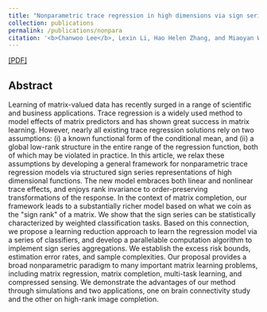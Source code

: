 ```yaml
---
title: "Nonparametric trace regression in high dimensions via sign series representation"
collection: publications
permalink: /publications/nonpara
citation: '<b>Chanwoo Lee</b>, Lexin Li, Hao Helen Zhang, and Miaoyan Wang. Under review, 2021.'
---
```


[[PDF]](https://arxiv.org/abs/2105.01783)

## Abstract
Learning of matrix-valued data has recently surged in a range of scientific and business applications. Trace regression is a widely used method to model effects of matrix predictors and has shown great success in matrix learning. However, nearly all existing trace regression solutions rely on two assumptions: (i) a known functional form of the conditional mean, and (ii) a global low-rank structure in the entire range of the regression function, both of which may be violated in practice. In this article, we relax these assumptions by developing a general framework for nonparametric trace regression models via structured sign series representations of high dimensional functions. The new model embraces both linear and nonlinear trace effects, and enjoys rank invariance to order-preserving transformations of the response. In the context of matrix completion, our framework leads to a substantially richer model based on what we coin as the "sign rank" of a matrix. We show that the sign series can be statistically characterized by weighted classification tasks. Based on this connection, we propose a learning reduction approach to learn the regression model via a series of classifiers, and develop a parallelable computation algorithm to implement sign series aggregations. We establish the excess risk bounds, estimation error rates, and sample complexities. Our proposal provides a broad nonparametric paradigm to many important matrix learning problems, including matrix regression, matrix completion, multi-task learning, and compressed sensing. We demonstrate the advantages of our method through simulations and two applications, one on brain connectivity study and the other on high-rank image completion.


